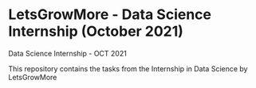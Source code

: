 # LetsGrowMore - Data Science Internship (October 2021)
Data Science Internship - OCT 2021


This repository contains the tasks from the Internship in Data Science by LetsGrowMore

